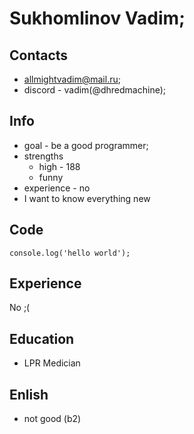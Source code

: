 # Sukhomlinov Vadim;

## Contacts

- allmightvadim@mail.ru;
- discord - vadim(@dhredmachine);

## Info

- goal - be a good programmer;
- strengths
  - high - 188
  - funny
- experience - no
- I want to know everything new

## Code

`console.log('hello world');`

## Experience

No ;(

## Education

- LPR Medician

## Enlish

- not good (b2)
